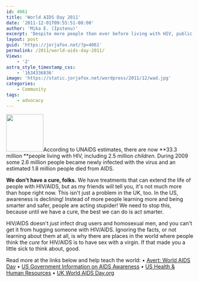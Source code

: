 ```yaml
---
id: 4061
title: 'World AIDS Day 2011'
date: '2011-12-01T09:55:51-08:00'
author: 'Mika E. (Ipstenu)'
excerpt: 'Despite more people than ever before living with HIV, public awareness and knowledge is declining. December First is World AIDS Day. Let''s act aware and teach the world!'
layout: post
guid: 'https://jorjafox.net/?p=4061'
permalink: /2011/world-aids-day-2011/
Views:
    - '2'
astra_style_timestamp_css:
    - '1634336836'
image: 'https://static.jorjafox.net/wordpress/2011/12/wad.jpg'
categories:
    - Community
tags:
    - advocacy
---
```


<img class="alignleft" title="actaware" src="//static.jorjafox.net/wordpress/2010/12/actaware-100x100.jpg" alt="" width="100" height="100" />According to UNAIDS estimates, there are now **33.3 million **people living with HIV, including 2.5 million _children_. During 2009 some 2.6 million people became newly infected with the virus and an estimated 1.8 million people died from AIDS.

**We don't have a cure, folks.** We have treatments that can extend the life of people with HIV/AIDS, but as my friends will tell you, it's not much more than hope right now. This isn't just a problem in the UK, too. In the US, awareness is declining! Instead of more people learning more and being smarter and safer, people are acting stupider! We need to stop this, because until we have a cure, the best we can do is act smarter.

HIV/AIDS doesn't _just_ infect drug users and homosexual men, and you can't get it from hugging someone with HIV/AIDS. Ignoring the facts, or not learning about them at all, is why there are places in the world where people think the _cure_ for HIV/AIDS is to have sex with a virgin. If that made you a little sick to think about, good.

Read more at the links below and help teach the world:
• <a href="http://www.avert.org/world-aids-day.htm">Avert: World AIDS Day</a>
• <a href="http://aids.gov/">US Government Information on AIDS Awareness</a>
• <a href="http://minorityhealth.hhs.gov/templates/browse.aspx?lvl=3&amp;lvlid=360">US Health &amp; Human Resources</a>
• <a href="http://www.worldaidsday.org">UK World AIDS Day.org</a>
